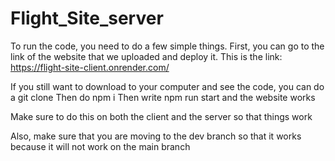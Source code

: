 # Flight_Site_server

To run the code, you need to do a few simple things. First, you can go to the link of the website that we uploaded and deploy it.
This is the link:
https://flight-site-client.onrender.com/

If you still want to download to your computer and see the code, you can do a git clone
Then do npm i
Then write npm run start and the website works

Make sure to do this on both the client and the server so that things work

Also, make sure that you are moving to the dev branch so that it works because it will not work on the main branch